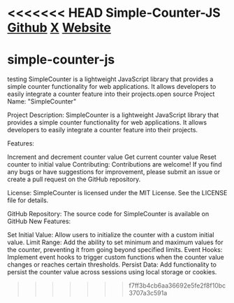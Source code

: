 <<<<<<< HEAD
Simple-Counter-JS
[Github](https://github.com/alirezanabeghvatan)
[X](https://twitter.com/sunscrypto)
[Website](moneyclinic.io)
=======
# simple-counter-js
testing SimpleCounter is a lightweight JavaScript library that provides a simple counter functionality for web applications. It allows developers to easily integrate a counter feature into their projects.open source
Project Name: "SimpleCounter"

Project Description:
SimpleCounter is a lightweight JavaScript library that provides a simple counter functionality for web applications. It allows developers to easily integrate a counter feature into their projects.

Features:

Increment and decrement counter value
Get current counter value
Reset counter to initial value
Contributing:
Contributions are welcome! If you find any bugs or have suggestions for improvement, please submit an issue or create a pull request on the GitHub repository.

License:
SimpleCounter is licensed under the MIT License. See the LICENSE file for details.

GitHub Repository:
The source code for SimpleCounter is available on GitHub
New Features:

Set Initial Value: Allow users to initialize the counter with a custom initial value.
Limit Range: Add the ability to set minimum and maximum values for the counter, preventing it from going beyond specified limits.
Event Hooks: Implement event hooks to trigger custom functions when the counter value changes or reaches certain thresholds.
Persist Data: Add functionality to persist the counter value across sessions using local storage or cookies.
>>>>>>> f7ff3b4cb6aa36692e5fe2f8f10bc3707a3c591a
